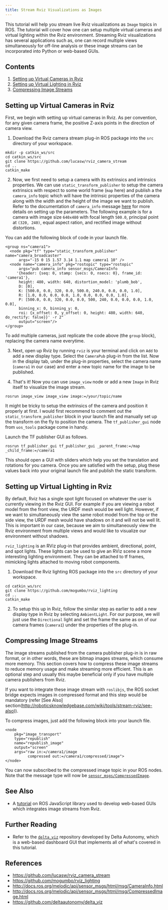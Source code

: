 ```yaml
---
title: Stream Rviz Visualizations as Images
---
```


This tutorial will help you stream live Rviz visualizations as `Image` topics in ROS. The tutorial will cover how one can setup multiple virtual cameras and virtual lighting within the Rviz environment. Streaming Rviz visualizations has several applications such as, one can record multiple views simultaneously for off-line analysis or these image streams can be incorporated into Python or web-based GUIs.

## Contents
1. [Setting up Virtual Cameras in Rviz](http://roboticsknowledgebase.com/wiki/tools/stream-rviz/setting-up-virtual-cameras-in-rviz)
2. [Setting up Virtual Lighting in Rviz](http://roboticsknowledgebase.com/wiki/tools/stream-rviz/setting-up-virtual-lighting-in-rviz)
3. [Compressing Image Streams](http://roboticsknowledgebase.com/wiki/tools/stream-rviz/compressing-image-streams)

## Setting up Virtual Cameras in Rviz

First, we begin with setting up virtual cameras in Rviz. As per convention, for any given camera frame, the positive Z-axis points in the direction of camera view.

1. Download the Rviz camera stream plug-in ROS package into the `src` directory of your workspace.

```
mkdir -p catkin_ws/src
cd catkin_ws/src
git clone https://github.com/lucasw/rviz_camera_stream
cd ..
catkin_make
```

2. Now, we first need to setup a camera with its extrinsics and intrinsics properties. We can use `static_transform_publisher` to setup the camera extrinsics with respect to some world frame (`map` here) and publish a the `camera_info` topic which will have the intrinsic properties of the camera along with the width and the height of the image we want to publish. Refer to the documentation of `camera_info` message [here](http://docs.ros.org/melodic/api/sensor_msgs/html/msg/CameraInfo.html) for more details on setting up the parameters. The following example is for a camera with image size `640x480` with focal length `500.0`, principal point at `(320, 240)`, equal aspect ration, and rectified image without distortions.

You can add the following block of code in your launch file.

```
<group ns="camera1">
  <node pkg="tf" type="static_transform_publisher" name="camera_broadcaster"
      args="-15 0 15 1.57 3.14 1.1 map camera1 10" />
  <node name="camera_info" pkg="rostopic" type="rostopic"
      args="pub camera_info sensor_msgs/CameraInfo
     '{header: {seq: 0, stamp: {secs: 0, nsecs: 0}, frame_id: 'camera1'},
      height: 480, width: 640, distortion_model: 'plumb_bob',
      D: [0],
      K: [500.0, 0.0, 320, 0.0, 500.0, 240.0, 0.0, 0.0, 1.0],
      R: [1.0, 0.0, 0.0, 0.0, 1.0, 0.0, 0.0, 0.0, 1.0],
      P: [500.0, 0.0, 320, 0.0, 0.0, 500, 240, 0.0, 0.0, 0.0, 1.0, 0.0],
      binning_x: 0, binning_y: 0,
      roi: {x_offset: 0, y_offset: 0, height: 480, width: 640, do_rectify: false}}' -r 2"
      output="screen"/>
</group>
```

To add multiple cameras, just replicate the code above (the `group` block), replacing the camera name everytime.

3. Next, open up Rviz by running `rviz` is your terminal and click on `Add` to add a new display type. Select the `CameraPub` plug-in from the list. Now in the display tab, under the plug-in properties, select the camera name (`camera1` in our case) and enter a new topic name for the image to be published.

4. That's it! Now you can use `image_view` node or add a new `Image` in Rviz itself to visualize the image stream. 

```
rosrun image_view image_view image:=/your/topic/name
```

It might be tricky to setup the extrinsics of the camera and position it properly at first. I would first recommend to comment out the `static_transform_publisher` block in your launch file and manually set up the transform on the fly to position the camera. The `tf_publisher_gui` node from `uos_tools` package come in handy.

Launch the TF publisher GUI as follows.

```
rosrun tf_publisher_gui tf_publisher_gui _parent_frame:=/map _child_frame:=/camera1
```

This should open a GUI with sliders which help you set the translation and rotations for you camera. Once you are satisfied with the setup, plug these values back into your original launch file and publish the static transform.

## Setting up Virtual Lighting in Rviz

By default, Rviz has a single spot light focused on whatever the user is currently viewing in the Rviz GUI. For example if you are viewing a robot model from the front view, the URDF mesh would be well light. However, if we want to simultaneously view the same robot model from the top or the side view, the URDF mesh would have shadows on it and will not be well lit. This is important in our case, because we aim to simultaneously view the Rviz environment from multiple views and would like to visualize our environment without shadows.

`rviz_lighting` is an RViz plug-in that provides ambient, directional, point, and spot lights. These lights can be used to give an RViz scene a more interesting lighting environment. They can be attached to tf frames, mimicking lights attached to moving robot components.

1. Download the Rviz lighting ROS package into the `src` directory of your workspace.

```
cd catkin_ws/src
git clone https://github.com/mogumbo/rviz_lighting
cd ..
catkin_make
```

2. To setup this up in Rviz, follow the similar step as earlier to add a new display type in Rviz by selecting `AmbientLight`. For our purpose, we will just use the `Directional` light and set the frame the same as on of our camera frames (`camera1`) under the properties of the plug-in.

## Compressing Image Streams

The image streams published from the camera publisher plug-in is in raw format, or in other words, these are bitmap images streams, which consume more memory. This section covers how to compress these image streams to reduce memory usage and make streaming more efficient. This is an optional step and usually this maybe beneficial only if you have multiple camera publishers from Rviz.

If you want to integrate these image stream with `roslibjs`, the ROS socket bridge expects images in compressed format and this step would be mandatory (refer [See Also] section(http://roboticsknowledgebase.com/wiki/tools/stream-rviz/see-also)).

To compress images, just add the following block into your launch file.

```
<node
    pkg="image_transport"
    type="republish"
    name="republish_image"
    output="screen"
    args="raw in:=/camera1/image
          compressed out:=/camera1/compressed/image">
</node>
```

You can now subscribed to the compressed image topic in your ROS nodes. Note that the message type will now be [`sensor_msgs/CompressedImage`](http://docs.ros.org/melodic/api/sensor_msgs/html/msg/CompressedImage.html).

## See Also
- A [tutorial](http://roboticsknowledgebase.com/wiki/tools/roslibjs) on ROS JavaScript library used to develop web-based GUIs which integrates image streams from Rviz.

## Further Reading
- Refer to the [`delta_viz`](https://github.com/deltaautonomy/delta_viz) repository developed by Delta Autonomy, which is a web-based dashboard GUI that implements all of what's covered in this tutorial.

## References
- https://github.com/lucasw/rviz_camera_stream
- https://github.com/mogumbo/rviz_lighting
- http://docs.ros.org/melodic/api/sensor_msgs/html/msg/CameraInfo.html
- http://docs.ros.org/melodic/api/sensor_msgs/html/msg/CompressedImage.html
- https://github.com/deltaautonomy/delta_viz
